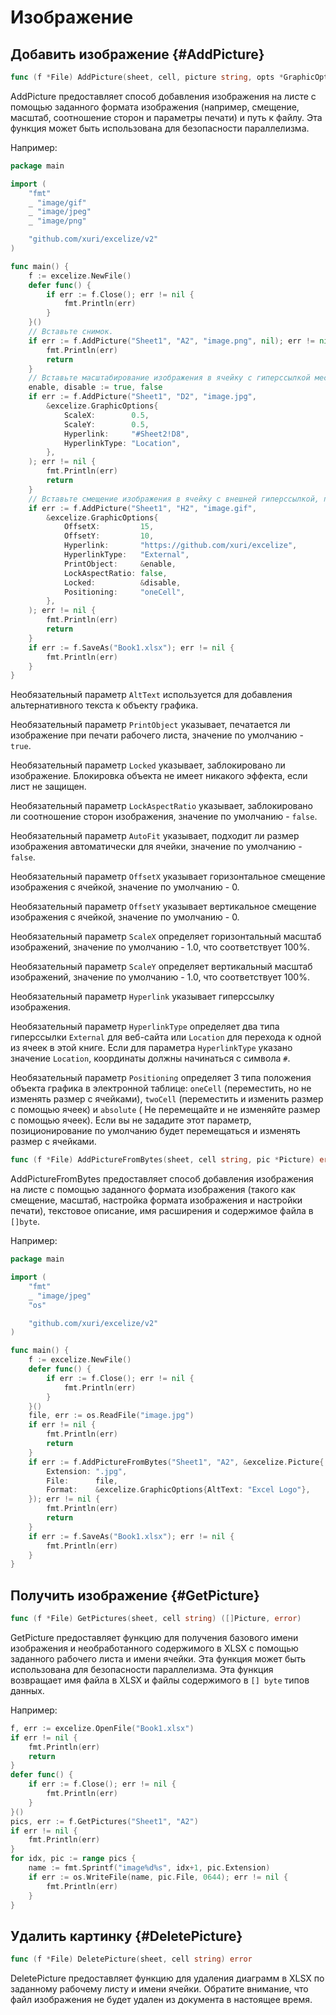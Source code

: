 # Изображение

## Добавить изображение {#AddPicture}

```go
func (f *File) AddPicture(sheet, cell, picture string, opts *GraphicOptions) error
```

AddPicture предоставляет способ добавления изображения на листе с помощью заданного формата изображения (например, смещение, масштаб, соотношение сторон и параметры печати) и путь к файлу. Эта функция может быть использована для безопасности параллелизма.

Например:

```go
package main

import (
    "fmt"
    _ "image/gif"
    _ "image/jpeg"
    _ "image/png"

    "github.com/xuri/excelize/v2"
)

func main() {
    f := excelize.NewFile()
    defer func() {
        if err := f.Close(); err != nil {
            fmt.Println(err)
        }
    }()
    // Вставьте снимок.
    if err := f.AddPicture("Sheet1", "A2", "image.png", nil); err != nil {
        fmt.Println(err)
        return
    }
    // Вставьте масштабирование изображения в ячейку с гиперссылкой местоположения.
    enable, disable := true, false
    if err := f.AddPicture("Sheet1", "D2", "image.jpg",
        &excelize.GraphicOptions{
            ScaleX:        0.5,
            ScaleY:        0.5,
            Hyperlink:     "#Sheet2!D8",
            HyperlinkType: "Location",
        },
    ); err != nil {
        fmt.Println(err)
        return
    }
    // Вставьте смещение изображения в ячейку с внешней гиперссылкой, поддержкой печати и позиционирования.
    if err := f.AddPicture("Sheet1", "H2", "image.gif",
        &excelize.GraphicOptions{
            OffsetX:         15,
            OffsetY:         10,
            Hyperlink:       "https://github.com/xuri/excelize",
            HyperlinkType:   "External",
            PrintObject:     &enable,
            LockAspectRatio: false,
            Locked:          &disable,
            Positioning:     "oneCell",
        },
    ); err != nil {
        fmt.Println(err)
        return
    }
    if err := f.SaveAs("Book1.xlsx"); err != nil {
        fmt.Println(err)
    }
}
```

Необязательный параметр `AltText` используется для добавления альтернативного текста к объекту графика.

Необязательный параметр `PrintObject` указывает, печатается ли изображение при печати рабочего листа, значение по умолчанию - `true`.

Необязательный параметр `Locked` указывает, заблокировано ли изображение. Блокировка объекта не имеет никакого эффекта, если лист не защищен.

Необязательный параметр `LockAspectRatio` указывает, заблокировано ли соотношение сторон изображения, значение по умолчанию - `false`.

Необязательный параметр `AutoFit` указывает, подходит ли размер изображения автоматически для ячейки, значение по умолчанию - `false`.

Необязательный параметр `OffsetX` указывает горизонтальное смещение изображения с ячейкой, значение по умолчанию - 0.

Необязательный параметр `OffsetY` указывает вертикальное смещение изображения с ячейкой, значение по умолчанию - 0.

Необязательный параметр `ScaleX` определяет горизонтальный масштаб изображений, значение по умолчанию - 1.0, что соответствует 100%.

Необязательный параметр `ScaleY` определяет вертикальный масштаб изображений, значение по умолчанию - 1.0, что соответствует 100%.

Необязательный параметр `Hyperlink` указывает гиперссылку изображения.

Необязательный параметр `HyperlinkType` определяет два типа гиперссылки `External` для веб-сайта или `Location` для перехода к одной из ячеек в этой книге. Если для параметра `HyperlinkType` указано значение `Location`, координаты должны начинаться с символа `#`.

Необязательный параметр `Positioning` определяет 3 типа положения объекта графика в электронной таблице: `oneCell` (переместить, но не изменять размер с ячейками), `twoCell` (переместить и изменить размер с помощью ячеек) и `absolute` ( Не перемещайте и не изменяйте размер с помощью ячеек). Если вы не зададите этот параметр, позиционирование по умолчанию будет перемещаться и изменять размер с ячейками.

```go
func (f *File) AddPictureFromBytes(sheet, cell string, pic *Picture) error
```

AddPictureFromBytes предоставляет способ добавления изображения на листе с помощью заданного формата изображения (такого как смещение, масштаб, настройка формата изображения и настройки печати), текстовое описание, имя расширения и содержимое файла в `[]byte`.

Например:

```go
package main

import (
    "fmt"
    _ "image/jpeg"
    "os"

    "github.com/xuri/excelize/v2"
)

func main() {
    f := excelize.NewFile()
    defer func() {
        if err := f.Close(); err != nil {
            fmt.Println(err)
        }
    }()
    file, err := os.ReadFile("image.jpg")
    if err != nil {
        fmt.Println(err)
        return
    }
    if err := f.AddPictureFromBytes("Sheet1", "A2", &excelize.Picture{
        Extension: ".jpg",
        File:      file,
        Format:    &excelize.GraphicOptions{AltText: "Excel Logo"},
    }); err != nil {
        fmt.Println(err)
        return
    }
    if err := f.SaveAs("Book1.xlsx"); err != nil {
        fmt.Println(err)
    }
}
```

## Получить изображение {#GetPicture}

```go
func (f *File) GetPictures(sheet, cell string) ([]Picture, error)
```

GetPicture предоставляет функцию для получения базового имени изображения и необработанного содержимого в XLSX с помощью заданного рабочего листа и имени ячейки. Эта функция может быть использована для безопасности параллелизма. Эта функция возвращает имя файла в XLSX и файлы содержимого в `[] byte` типов данных.

Например:

```go
f, err := excelize.OpenFile("Book1.xlsx")
if err != nil {
    fmt.Println(err)
    return
}
defer func() {
    if err := f.Close(); err != nil {
        fmt.Println(err)
    }
}()
pics, err := f.GetPictures("Sheet1", "A2")
if err != nil {
    fmt.Println(err)
}
for idx, pic := range pics {
    name := fmt.Sprintf("image%d%s", idx+1, pic.Extension)
    if err := os.WriteFile(name, pic.File, 0644); err != nil {
        fmt.Println(err)
    }
}
```

## Удалить картинку {#DeletePicture}

```go
func (f *File) DeletePicture(sheet, cell string) error
```

DeletePicture предоставляет функцию для удаления диаграмм в XLSX по заданному рабочему листу и имени ячейки. Обратите внимание, что файл изображения не будет удален из документа в настоящее время.
